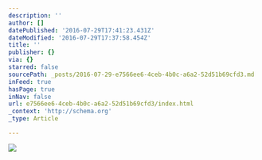 ```yaml
---
description: ''
author: []
datePublished: '2016-07-29T17:41:23.431Z'
dateModified: '2016-07-29T17:37:58.454Z'
title: ''
publisher: {}
via: {}
starred: false
sourcePath: _posts/2016-07-29-e7566ee6-4ceb-4b0c-a6a2-52d51b69cfd3.md
inFeed: true
hasPage: true
inNav: false
url: e7566ee6-4ceb-4b0c-a6a2-52d51b69cfd3/index.html
_context: 'http://schema.org'
_type: Article

---
```

![](https://the-grid-user-content.s3-us-west-2.amazonaws.com/3afc38f9-149d-41df-af36-9fe2e5285eb6.jpg)